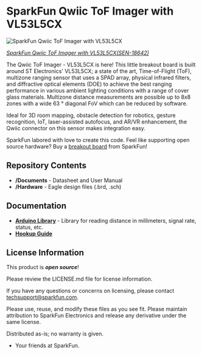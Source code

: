 SparkFun Qwiic ToF Imager with VL53L5CX
========================================

![SparkFun Qwiic ToF Imager with VL53L5CX](https://cdn.sparkfun.com/assets/parts/1/8/1/6/9/18642-SparkFun_Qwiic_ToF_Imager_-_VL53L5CX-01.jpg)

[*SparkFun Qwiic ToF Imager with VL53L5CX(SEN-18642)*](https://www.sparkfun.com/products/18642)

The Qwiic ToF Imager - VL53L5CX is here! This little breakout board is built around ST Electronics' VL53L5CX; a state of the art, Time-of-Flight (ToF), multizone ranging sensor that uses a SPAD array, physical infrared filters, and diffractive optical elements (DOE) to achieve the best ranging performance in various ambient lighting conditions with a range of cover glass materials. Multizone distance measurements are possible up to 8x8 zones with a wide 63 ° diagonal FoV which can be reduced by software. 

Ideal for 3D room mapping, obstacle detection for robotics, gesture recognition, IoT, laser-assisted autofocus, and AR/VR enhancement, the Qwiic connector on this sensor makes integration easy. 

SparkFun labored with love to create this code. Feel like supporting open source hardware? 
Buy a [breakout board](https://www.sparkfun.com/products/14722) from SparkFun!

Repository Contents
-------------------

* **/Documents** - Datasheet and User Manual
* **/Hardware** - Eagle design files (.brd, .sch)

Documentation
--------------
* **[Arduino Library](https://github.com/sparkfun/SparkFun_VL53L1X_Arduino_Library)** - Library for reading distance in millimeters, signal rate, status, etc.
* **[Hookup Guide](https://learn.sparkfun.com/tutorials/qwiic-tof-imager---vl53l5cx-hookup-guide)**

License Information
-------------------

This product is _**open source**_! 

Please review the LICENSE.md file for license information. 

If you have any questions or concerns on licensing, please contact techsupport@sparkfun.com.

Please use, reuse, and modify these files as you see fit. Please maintain attribution to SparkFun Electronics and release any derivative under the same license.

Distributed as-is; no warranty is given.

- Your friends at SparkFun.
